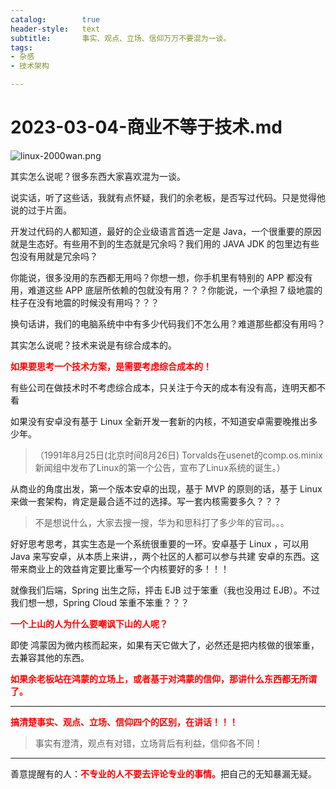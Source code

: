 ```yaml
---
catalog:		true
header-style:	text
subtitle:		事实、观点、立场、信仰万万不要混为一谈。
tags:
- 杂感
- 技术架构

---
```


# 2023-03-04-商业不等于技术.md



![linux-2000wan.png](https://blog.notgeek.cn/img/someThinkings/2023-03-04/assets/linux-2000wan.png)



其实怎么说呢？很多东西大家喜欢混为一谈。

说实话，听了这些话，我就有点怀疑，我们的余老板，是否写过代码。只是觉得他说的过于片面。

开发过代码的人都知道，最好的企业级语言首选一定是 Java，一个很重要的原因就是生态好。有些用不到的生态就是冗余吗？我们用的 JAVA JDK 的包里边有些包没有用就是冗余吗？

你能说，很多没用的东西都无用吗？你想一想，你手机里有特别的 APP 都没有用，难道这些 APP 底层所依赖的包就没有用？？？你能说，一个承担 7 级地震的柱子在没有地震的时候没有用吗？？？

换句话讲，我们的电脑系统中中有多少代码我们不怎么用？难道那些都没有用吗？

其实怎么说呢？技术来说是有综合成本的。

<font color=red>**如果要思考一个技术方案，是需要考虑综合成本的！**</font> 

有些公司在做技术时不考虑综合成本，只关注于今天的成本有没有高，连明天都不看

如果没有安卓没有基于 Linux 全新开发一套新的内核，不知道安卓需要晚推出多少年。

> （1991年8月25日(北京时间8月26日) Torvalds在usenet的comp.os.minix新闻组中发布了Linux的第一个公告，宣布了Linux系统的诞生。）

从商业的角度出发，第一个版本安卓的出现，基于 MVP 的原则的话，基于 Linux 来做一套架构，肯定是最合适不过的选择。写一套内核需要多久？？？

> 不是想说什么，大家去搜一搜，华为和思科打了多少年的官司。。。

好好思考思考，其实生态是一个系统很重要的一环。安卓基于 Linux ，可以用 Java 来写安卓，从本质上来讲，，两个社区的人都可以参与共建 安卓的东西。这带来商业上的效益肯定要比重写一个内核要好的多！！！

就像我们后端，Spring 出生之际，抨击 EJB 过于笨重（我也没用过 EJB）。不过我们想一想，Spring Cloud 笨重不笨重？？？

<font color=red>**一个上山的人为什么要嘲讽下山的人呢？**</font>

即使 鸿蒙因为微内核而起来，如果有天它做大了，必然还是把内核做的很笨重，去兼容其他的东西。

<font color=red>**如果余老板站在鸿蒙的立场上，或者基于对鸿蒙的信仰，那讲什么东西都无所谓了。**  </font>

---

<font color=red>**搞清楚事实、观点、立场、信仰四个的区别，在讲话！！！**</font>

> 事实有澄清，观点有对错，立场背后有利益，信仰各不同！

---

善意提醒有的人：<font color=red>**不专业的人不要去评论专业的事情。**</font>把自己的无知暴漏无疑。

















